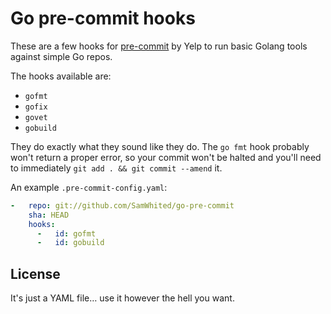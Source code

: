 # Go pre-commit hooks

These are a few hooks for [pre-commit][pre-commit] by Yelp to run basic Golang
tools against simple Go repos.

The hooks available are:

  - `gofmt`
  - `gofix`
  - `govet`
  - `gobuild`

They do exactly what they sound like they do. The `go fmt` hook probably won't
return a proper error, so your commit won't be halted and you'll need to
immediately `git add . && git commit --amend` it.

An example `.pre-commit-config.yaml`:

```yaml
-   repo: git://github.com/SamWhited/go-pre-commit
    sha: HEAD
    hooks:
      -   id: gofmt
      -   id: gobuild
```

[pre-commit]: http://pre-commit.com/

## License

It's just a YAML file… use it however the hell you want.
